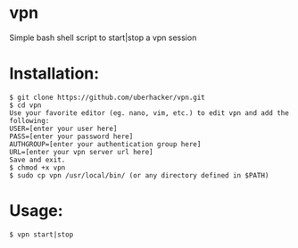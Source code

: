 # vpn
Simple bash shell script to start|stop a vpn session

# Installation:
```
$ git clone https://github.com/uberhacker/vpn.git
$ cd vpn
Use your favorite editor (eg. nano, vim, etc.) to edit vpn and add the following:
USER=[enter your user here]
PASS=[enter your password here]
AUTHGROUP=[enter your authentication group here]
URL=[enter your vpn server url here]
Save and exit.
$ chmod +x vpn
$ sudo cp vpn /usr/local/bin/ (or any directory defined in $PATH)
```
# Usage:
```
$ vpn start|stop
```

